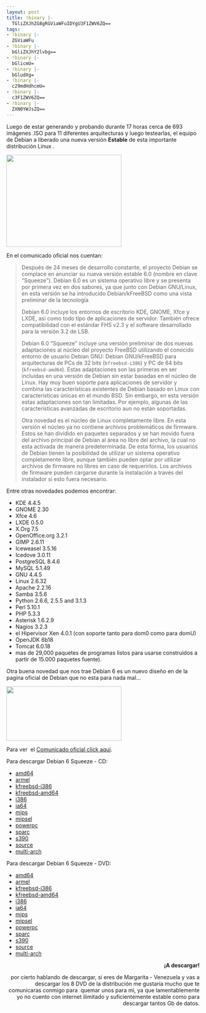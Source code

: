 ```yaml
---
layout: post
title: !binary |-
  TGliZXJhZG8gRGViaWFuIDYgU3F1ZWV6ZQ==
tags:
- !binary |-
  ZGViaWFu
- !binary |-
  bGliZXJhY2lvbg==
- !binary |-
  bGlicmU=
- !binary |-
  bGludXg=
- !binary |-
  c29mdHdhcmU=
- !binary |-
  c3F1ZWV6ZQ==
- !binary |-
  ZXN0YWJsZQ==
---
```

Luego de estar generando y probando durante 17 horas cerca de 693 imágenes .ISO para 11 diferentes arquitecturas y luego testearlas, el equipo de Debian a liberado una nueva versión <strong>Estable</strong> de esta importante distribución Linux .

<a href="http://blog.jam.net.ve/imagenes/uploads/2011/02/debian6-escritorio.png"><img class="aligncenter size-medium wp-image-629" title="debian6-escritorio" src="http://blog.jam.net.ve/imagenes/uploads/2011/02/debian6-escritorio-300x240.png" alt="" width="300" height="240" /></a>

En el comunicado oficial nos cuentan:
<blockquote>Después de 24 meses de desarrollo constante, el proyecto Debian se complace en anunciar su nueva versión estable 6.0 (nombre en clave <q>Squeeze</q>). Debian 6.0 es un sistema operativo libre y se presenta por primera vez en dos sabores, ya que junto con Debian GNU/Linux, en esta versión se ha introducido Debian/kFreeBSD como una vista preliminar de la tecnología

Debian 6.0 incluye los entornos de escritorio KDE, GNOME, Xfce y LXDE, asi­ como todo tipo de aplicaciones de servidor. También ofrece compatibilidad con el estándar FHS v2.3 y el software desarrollado para la versión 3.2 de LSB.

Debian 6.0 <q>Squeeze</q> incluye una versión preliminar de dos nuevas adaptaciones al núcleo del proyecto FreeBSD utilizando el conocido entorno de usuario Debian GNU: Debian GNU/kFreeBSD para arquitecturas de PCs de 32 bits (<code>kfreebsd-i386</code>) y PC de 64 bits (<code>kfreebsd-amd64</code>). Estas adaptaciones son las primeras en ser incluidas en una versión de Debian sin estar basadas en el núcleo de Linux. Hay muy buen soporte para aplicaciones de servidor y combina las características existentes de Debian basado en Linux con características únicas en el mundo BSD. Sin embargo, en esta versión estas adaptaciones son tan limitadas. Por ejemplo, algunas de las características avanzadas de escritorio aun no están soportadas.

Otra novedad es el núcleo de Linux completamente libre. En esta versión el núcleo ya no contiene archivos problemáticos de firmware. Estos se han dividido en paquetes separados y se han movido fuera del archivo principal de Debian al área no libre del archivo, la cual no esta activada de manera predeterminada. De esta forma, los usuarios de Debian tienen la posibilidad de utilizar un sistema operativo completamente libre, aunque también pueden optar por utilizar archivos de firmware no libres en caso de requerirlos. Los archivos de firmware pueden cargarse durante la instalación a través del instalador si esto fuera necesario.</blockquote>
Entre otras novedades podemos encontrar:
<ul>
	<li>KDE 4.4.5</li>
	<li>GNOME 2.30</li>
	<li>Xfce 4.6</li>
	<li>LXDE 0.5.0</li>
	<li>X.Org 7.5</li>
	<li>OpenOffice.org 3.2.1</li>
	<li>GIMP 2.6.11</li>
	<li>Iceweasel 3.5.16</li>
	<li>Icedove 3.0.11</li>
	<li>PostgreSQL 8.4.6</li>
	<li>MySQL 5.1.49</li>
	<li>GNU 4.4.5</li>
	<li>Linux 2.6.32</li>
	<li>Apache 2.2.16</li>
	<li>Samba 3.5.6</li>
	<li>Python 2.6.6, 2.5.5 and 3.1.3</li>
	<li>Perl 5.10.1</li>
	<li>PHP 5.3.3</li>
	<li>Asterisk 1.6.2.9</li>
	<li>Nagios 3.2.3</li>
	<li>el Hipervisor Xen 4.0.1 (con soporte tanto para dom0 como para domU)</li>
	<li>OpenJDK 6b18</li>
	<li>Tomcat 6.0.18</li>
	<li>mas de 29,000 paquetes de programas listos para usarse construidos a partir de 15.000 paquetes fuente).</li>
</ul>
Otra buena novedad que nos trae Debian 6 es un nuevo diseño en de la pagina oficial de Debian que no esta para nada mal...

<a href="http://blog.jam.net.ve/imagenes/uploads/2011/02/Selección_031.jpeg"><img class="aligncenter size-medium wp-image-628" title="Selección_031" src="http://blog.jam.net.ve/imagenes/uploads/2011/02/Selección_031-300x142.jpg" alt="" width="300" height="142" /></a>

Para ver  el <a href="http://www.debian.org/News/2011/20110205a">Comunicado oficial click aqui</a>.

Para descargar Debian 6 Squeeze - CD:
<div>
<ul>
	<li><a href="http://cdimage.debian.org/debian-cd/6.0.0/amd64/iso-cd/">amd64</a></li>
	<li><a href="http://cdimage.debian.org/debian-cd/6.0.0/armel/iso-cd/">armel</a></li>
	<li><a href="http://cdimage.debian.org/debian-cd/6.0.0/kfreebsd-i386/iso-cd/">kfreebsd-i386</a></li>
	<li><a href="http://cdimage.debian.org/debian-cd/6.0.0/kfreebsd-amd64/iso-cd/">kfreebsd-amd64</a></li>
	<li><a href="http://cdimage.debian.org/debian-cd/6.0.0/i386/iso-cd/">i386</a></li>
	<li><a href="http://cdimage.debian.org/debian-cd/6.0.0/ia64/iso-cd/">ia64</a></li>
	<li><a href="http://cdimage.debian.org/debian-cd/6.0.0/mips/iso-cd/">mips</a></li>
	<li><a href="http://cdimage.debian.org/debian-cd/6.0.0/mipsel/iso-cd/">mipsel</a></li>
	<li><a href="http://cdimage.debian.org/debian-cd/6.0.0/powerpc/iso-cd/">powerpc</a></li>
	<li><a href="http://cdimage.debian.org/debian-cd/6.0.0/sparc/iso-cd/">sparc</a></li>
	<li><a href="http://cdimage.debian.org/debian-cd/6.0.0/s390/iso-cd/">s390</a></li>
	<li><a href="http://cdimage.debian.org/debian-cd/6.0.0/source/iso-cd/">source</a></li>
	<li><a href="http://cdimage.debian.org/debian-cd/6.0.0/multi-arch/iso-cd/">multi-arch</a></li>
</ul>
</div>
Para descargar Debian 6 Squeeze - DVD:
<div>
<ul>
	<li><a href="http://cdimage.debian.org/debian-cd/6.0.0/amd64/iso-dvd/">amd64</a></li>
	<li><a href="http://cdimage.debian.org/debian-cd/6.0.0/armel/iso-dvd/">armel</a></li>
	<li><a href="http://cdimage.debian.org/debian-cd/6.0.0/kfreebsd-i386/iso-dvd/">kfreebsd-i386</a></li>
	<li><a href="http://cdimage.debian.org/debian-cd/6.0.0/kfreebsd-amd64/iso-dvd/">kfreebsd-amd64</a></li>
	<li><a href="http://cdimage.debian.org/debian-cd/6.0.0/i386/iso-dvd/">i386</a></li>
	<li><a href="http://cdimage.debian.org/debian-cd/6.0.0/ia64/iso-dvd/">ia64</a></li>
	<li><a href="http://cdimage.debian.org/debian-cd/6.0.0/mips/iso-dvd/">mips</a></li>
	<li><a href="http://cdimage.debian.org/debian-cd/6.0.0/mipsel/iso-dvd/">mipsel</a></li>
	<li><a href="http://cdimage.debian.org/debian-cd/6.0.0/powerpc/iso-dvd/">powerpc</a></li>
	<li><a href="http://cdimage.debian.org/debian-cd/6.0.0/sparc/iso-dvd/">sparc</a></li>
	<li><a href="http://cdimage.debian.org/debian-cd/6.0.0/s390/iso-dvd/">s390</a></li>
	<li><a href="http://cdimage.debian.org/debian-cd/6.0.0/source/iso-dvd/">source</a></li>
	<li><a href="http://cdimage.debian.org/debian-cd/6.0.0/multi-arch/iso-dvd/">multi-arch</a></li>
</ul>
</div>
<p style="text-align: right;"><strong>¡A descargar!</strong></p>
<p style="text-align: right;">por cierto hablando de descargar, si eres de Margarita - Venezuela y vas a descargar los 8 DVD de la distribución me gustaría mucho que te comunicaras conmigo para  quemar unos para mi, ya que lamentablemente yo no cuento con internet ilimitado y suficientemente estable como para descargar tantos Gb de datos.</p>
